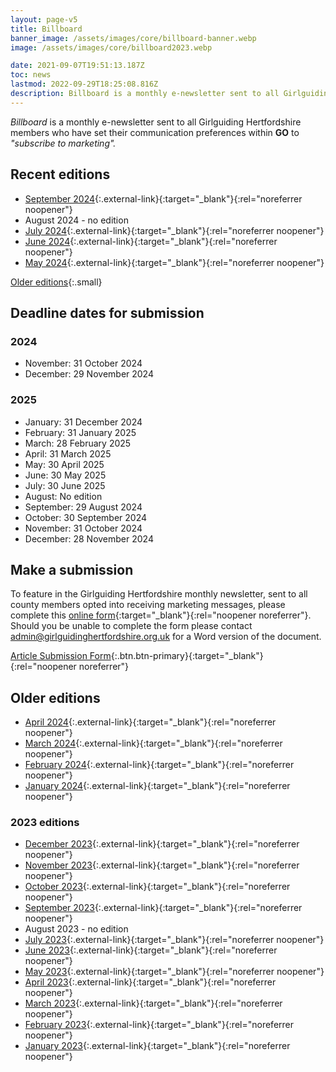 ```yaml
---
layout: page-v5
title: Billboard
banner_image: /assets/images/core/billboard-banner.webp
image: /assets/images/core/billboard2023.webp

date: 2021-09-07T19:51:13.187Z
toc: news
lastmod: 2022-09-29T18:25:08.816Z
description: Billboard is a monthly e-newsletter sent to all Girlguiding Hertfordshire members who "subscribe to marketing" within GO
---
```

_Billboard_ is a monthly e-newsletter sent to all Girlguiding Hertfordshire members who have set their communication preferences within **GO** to _"subscribe to marketing"._

## Recent editions

- [September 2024](https://mailchi.mp/c966191d7c03/sep-2024-billboard-13683643){:.external-link}{:target="_blank"}{:rel="noreferrer noopener"}
- August 2024 - no edition
- [July 2024](https://mailchi.mp/9016d9cc433b/july-2024-billboard-13681855){:.external-link}{:target="_blank"}{:rel="noreferrer noopener"}
- [June 2024](https://mailchi.mp/060d1d49f2b9/june-2024-billboard-13680016){:.external-link}{:target="_blank"}{:rel="noreferrer noopener"}
- [May 2024](https://mailchi.mp/88dc1a597ea0/may-2024-billboard-13678023){:.external-link}{:target="_blank"}{:rel="noreferrer noopener"}

[Older editions](#older-editions){:.small}

## Deadline dates for submission

### 2024

- November: 31 October 2024
- December: 29 November 2024

### 2025

- January: 31 December 2024
- February:  31 January 2025
- March:  28 February 2025
- April: 31 March 2025
- May: 30 April 2025
- June: 30 May 2025
- July: 30 June 2025
- August: No edition
- September:  29 August 2024
- October: 30 September 2024
- November: 31 October 2024
- December: 28 November 2024

## Make a submission

To feature in the Girlguiding Hertfordshire monthly newsletter, sent to all county members opted into receiving marketing messages, please complete this [online form](https://forms.office.com/Pages/ResponsePage.aspx?id=3yob_CzTykeMNWNnWM6OwYCE4GYtXJ9Ogtjv7oAM_iJUMENVSEM5TEFGQUNVQ1BERklIT0ozUzcwMi4u){:target="_blank"}{:rel="noopener noreferrer"}.  Should you be unable to complete the form please contact <admin@girlguidinghertfordshire.org.uk> for a Word version of the document.

[Article Submission Form](https://forms.office.com/Pages/ResponsePage.aspx?id=3yob_CzTykeMNWNnWM6OwYCE4GYtXJ9Ogtjv7oAM_iJUMENVSEM5TEFGQUNVQ1BERklIT0ozUzcwMi4u){:.btn.btn-primary}{:target="_blank"}{:rel="noopener noreferrer"}

## Older editions

- [April 2024](https://mailchi.mp/94aaa38aec5d/april-2024-billboard-13675540){:.external-link}{:target="_blank"}{:rel="noreferrer noopener"}
- [March 2024](https://mailchi.mp/624e80ee8064/mar-2024-billboard-13673376){:.external-link}{:target="_blank"}{:rel="noreferrer noopener"}
- [February 2024](https://mailchi.mp/1729a512c664/feb-2024-billboard-13670628){:.external-link}{:target="_blank"}{:rel="noreferrer noopener"}
- [January 2024](https://mailchi.mp/66cabdb89c1f/jan-2024-billboard-13668740){:.external-link}{:target="_blank"}{:rel="noreferrer noopener"}

### 2023 editions

- [December 2023](https://mailchi.mp/3d791462e45c/dec-2023-billboard-13666388){:.external-link}{:target="_blank"}{:rel="noreferrer noopener"}
- [November 2023](https://mailchi.mp/00a36f06f706/nov-2023-billboard-13663776){:.external-link}{:target="_blank"}{:rel="noreferrer noopener"}
- [October 2023](https://mailchi.mp/8da34b1c8fb7/oct-2023-billboard-13661448){:.external-link}{:target="_blank"}{:rel="noreferrer noopener"}
- [September 2023](https://mailchi.mp/f11e8df6c738/sep-2023-billboard-13656568){:.external-link}{:target="_blank"}{:rel="noreferrer noopener"}
- August 2023 - no edition
- [July 2023](https://mailchi.mp/3528a2cbfec0/july-2023-billboard-13654588){:.external-link}{:target="_blank"}{:rel="noreferrer noopener"}
- [June 2023](https://mailchi.mp/432ef7eeb5a8/june-2023-billboard-13651984){:.external-link}{:target="_blank"}{:rel="noreferrer noopener"}
- [May 2023](https://mailchi.mp/c7c5a27e626f/may-2023-billboard-13649916){:.external-link}{:target="_blank"}{:rel="noreferrer noopener"}
- [April 2023](https://mailchi.mp/f6cf7f38933f/april-2023-billboard-13647812){:.external-link}{:target="_blank"}{:rel="noreferrer noopener"}
- [March 2023](https://mailchi.mp/8013a52a79ab/march-2023-billboard-13645624){:.external-link}{:target="_blank"}{:rel="noreferrer noopener"}
- [February 2023](https://mailchi.mp/970349cc5715/feb-2023-billboard-13644944){:.external-link}{:target="_blank"}{:rel="noreferrer noopener"}
- [January 2023](https://mailchi.mp/c124909ea3ca/jan-2023-billboard-13640528){:.external-link}{:target="_blank"}{:rel="noreferrer noopener"}
